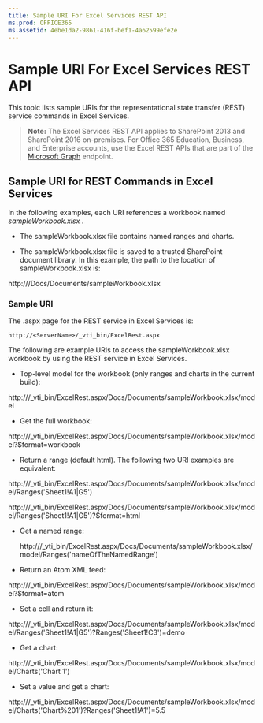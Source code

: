 ```yaml
---
title: Sample URI For Excel Services REST API
ms.prod: OFFICE365
ms.assetid: 4ebe1da2-9861-416f-bef1-4a62599efe2e
---
```



# Sample URI For Excel Services REST API

This topic lists sample URIs for the representational state transfer (REST) service commands in Excel Services.
  
    
    


> **Note:**
> The Excel Services REST API applies to SharePoint 2013 and SharePoint 2016 on-premises. For Office 365 Education, Business, and Enterprise accounts, use the Excel REST APIs that are part of the  [Microsoft Graph](http://graph.microsoft.io/en-us/docs/api-reference/v1.0/resources/excel
) endpoint.
  
    
    


## Sample URI for REST Commands in Excel Services

In the following examples, each URI references a workbook named  *sampleWorkbook.xlsx*  .
  
    
    

- The sampleWorkbook.xlsx file contains named ranges and charts.
    
  
- The sampleWorkbook.xlsx file is saved to a trusted SharePoint document library. In this example, the path to the location of sampleWorkbook.xlsx is:
    

  
http://<ServerName>/Docs/Documents/sampleWorkbook.xlsx



### Sample URI

The .aspx page for the REST service in Excel Services is: 
  
    
    

```
http://<ServerName>/_vti_bin/ExcelRest.aspx

```

The following are example URIs to access the sampleWorkbook.xlsx workbook by using the REST service in Excel Services. 
  
    
    

- Top-level model for the workbook (only ranges and charts in the current build):
    

  
http://<ServerName>/_vti_bin/ExcelRest.aspx/Docs/Documents/sampleWorkbook.xlsx/model



- Get the full workbook:
    

  
http://<ServerName>/_vti_bin/ExcelRest.aspx/Docs/Documents/sampleWorkbook.xlsx/model?$format=workbook



- Return a range (default html). The following two URI examples are equivalent:
    

  
http://<ServerName>/_vti_bin/ExcelRest.aspx/Docs/Documents/sampleWorkbook.xlsx/model/Ranges('Sheet1!A1|G5')





  
http://<ServerName>/_vti_bin/ExcelRest.aspx/Docs/Documents/sampleWorkbook.xlsx/model/Ranges('Sheet1!A1|G5')?$format=html


- Get a named range:
    

  http://<ServerName>/_vti_bin/ExcelRest.aspx/Docs/Documents/sampleWorkbook.xlsx/model/Ranges('nameOfTheNamedRange')



- Return an Atom XML feed:
    

  
http://<ServerName>/_vti_bin/ExcelRest.aspx/Docs/Documents/sampleWorkbook.xlsx/model?$format=atom



- Set a cell and return it:
    

  
http://<ServerName>/_vti_bin/ExcelRest.aspx/Docs/Documents/sampleWorkbook.xlsx/model/Ranges('Sheet1!A1|G5')?Ranges('Sheet1!C3')=demo



- Get a chart:
    

  
http://<ServerName>/_vti_bin/ExcelRest.aspx/Docs/Documents/sampleWorkbook.xlsx/model/Charts('Chart 1')



- Set a value and get a chart:
    

  
http://<ServerName>/_vti_bin/ExcelRest.aspx/Docs/Documents/sampleWorkbook.xlsx/model/Charts('Chart%201')?Ranges('Sheet1!A1')=5.5




